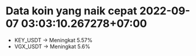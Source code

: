 # Data koin yang naik cepat 2022-09-07 03:03:10.267278+07:00

* KEY_USDT -> Meningkat 5.57%
* VGX_USDT -> Meningkat 5.6%
